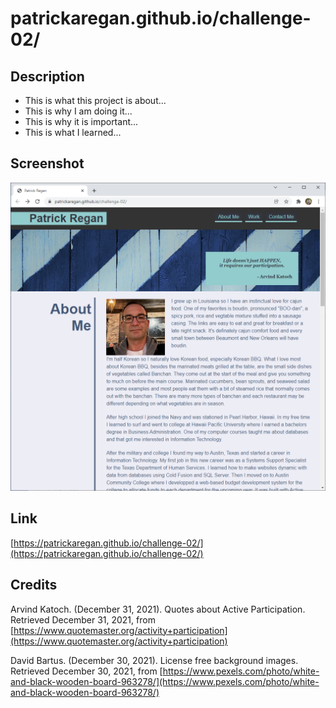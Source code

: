 # patrickaregan.github.io/challenge-02/

## Description
- This is what this project is about...
- This is why I am doing it...
- This is why it is important...
- This is what I learned...


## Screenshot
![Patrick Regan Portfolio](assets/images/screenshot.png)


## Link
[https://patrickaregan.github.io/challenge-02/](https://patrickaregan.github.io/challenge-02/)

## Credits

Arvind Katoch. (December 31, 2021). Quotes about Active Participation.
Retrieved December 31, 2021,
from [https://www.quotemaster.org/activity+participation](https://www.quotemaster.org/activity+participation)

David Bartus. (December 30, 2021). License free background images.
Retrieved December 30, 2021,
from [https://www.pexels.com/photo/white-and-black-wooden-board-963278/](https://www.pexels.com/photo/white-and-black-wooden-board-963278/)

